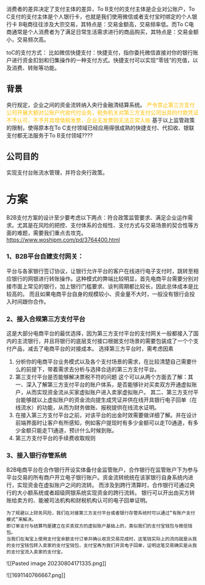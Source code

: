 消费者的差异决定了支付主体的差异，To B支付的支付主体是企业对公账户，To C支付的支付主体是个人银行卡，也就是我们使用微信或者支付宝时绑定的个人银行卡
B电商往往涉及大宗交易，其特点是：交易金额高，交易频率低。而To C电商通常是个人消费者为了满足日常生活需求进行的商品购买，其特点是：交易金额小，交易频次高。

toC的支付方式： 比如微信快捷支付：快捷支付，指你委托微信直接对你的银行账户进行资金扣划和归集操作的一种支付方式。快捷支付可以实现“零钱”的充值，以及消费、转账等功能。
## 背景
央行规定，企业之间的资金流转纳入央行金融清结算系统。
<span style="color:#ffc000">严令禁止第三方支付公司开展大额对公账户代收代付业务，税务机关对第三方支付公司出具的付款凭证不予认可，不予开具增值税发票，企业无发票则无法正常入账</span>
基于以上监管政策的限制，使得原本在To C支付领域已经应用得很成熟的快捷支付、代扣收、银联支付都无法服务于To B支付领域????

## 公司目的
实现支付台账流水管理，并符合央行政策。

# 方案
B2B支付方案的设计至少要考虑以下两点：符合政策监管要求、满足企业运作需求。尤其是在风险的把控、支付体系的合规性、支付方式与交易场景的契合性等方面的难题，需要我们重点去攻克。
https://www.woshipm.com/pd/3764400.html
### 1、B2B平台自建支付网关：
平台与各家银行签订协议，让银行允许平台的客户在线进行电子支付时，跳转至相应银行的网银进行转账操作。这种模式的弊端比较明显，首先电商平台需要分别对接市面上常见的银行，加上银行门槛要求、谈判周期都比较长，因此总体成本是比较高的。
而且如果电商平台自身的规模较小、资金量不大时，一般没有银行会投入时间跟你合作。

### 2、接入合规第三方支付平台
这是大部分电商平台的最优选择，因为第三方支付平台的支付网关一般都接入了国内的主流银行，并且将银行的底层支付接口根据支付场景的需要包装成了一个个支付产品，减去了电商平台的对接成本。
选择第三方平台时，需考虑因素
1. 分析你的电商平台业务模式以及各个支付场景的需求，在比较清楚自己需要什么的前提下，带着需求去分析与选择合适的第三方支付平台。
2. 第三支付平台是否能够解决票税不符的问题
	这个可以从两个方面去了解：其一、深入了解第三方支付平台的账户体系，是否能够针对买卖双方开通虚拟账户，从而实现资金流从买家虚拟账户进入卖家虚拟账户。
	其二、第三方支付平台能够就以上虚拟账户的资金流向提生成凭证并供在线开具银行电子回单（在线流水）的功能，从而为财务做账、报税提供在线流水证明。
3. 在接入第三方支付平台之前，对该平台的出金时效需要做详细了解。并在设计前端界面时让客户有所感知，例如客户提现时有多少金额可以走T0通道，有多少金额只能走T1通道，预计什么时候到账。
4. 第三方支付平台的手续费收取规则
### 3、接入银行存管系统
B2B电商平台在合作银行开设实体备付金监管账户，合作银行在监管账户下为参与平台交易的所有商户开立电子银行账户。资金流转统统在该家银行自身系统内进行，实现资金在虚拟账户之间的流转。
而涉及到跨行清算时，合作银行可通过央行的大小额系统或者超级网银系统实现资金的跨行流转。
银行可以开出由买方转账给卖方的、能被司法机构和财税机构认可的电子回单证明。


```
为了规避以上财务风险，我们在对接第三方支付平台或者银行存管系统时可以通过“有账户支付模式”来解决。
即订单支付与结算均是建立在买卖双方的虚拟账户基础上的，类似我们的支付宝钱包与微信钱包。
当我们在淘宝上使用支付宝余额支付订单并确认收货交易完成时，这笔钱实际上的流向就是从我的支付宝钱包转入卖家的支付宝钱包，支付宝再为我们开具电子回单，证明这笔交易确实是从我的支付宝流入卖家的支付宝。
```
![[Pasted image 20230804171335.png]]

![[1691140766667.png]]